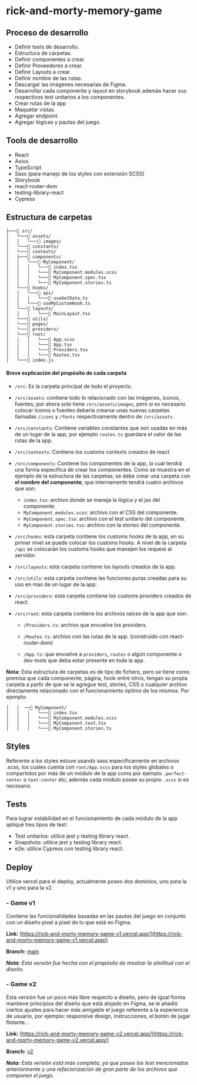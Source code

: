 

# rick-and-morty-memory-game

## Proceso de desarrollo

- Definir tools de desarrollo.
- Estructura de carpetas.
- Definir componentes a crear.
- Definir Proveedores a crear.
- Definir Layouts a crear.
- Definir nombre de las rutas.
- Descargar las imágenes necesarias de Figma.
- Desarrollar cada componente y layout en storybook además hacer sus respectivos test unitarios a los componentes.
- Crear rutas de la app
- Maquetar vistas.
- Agregar endpoint.
- Agregar lógicas y pautas del juego.

## Tools de desarrollo

- React
- Axios
- TypeScript
- Sass (para manejo de los styles con extensión SCSS)
- Storybook
- react-router-dom
- testing-library-react
- Cypress

## Estructura de carpetas

```
├───📁 src/
│   └───📁 assets/
│   │   └───📁 images/
│   └───📁 constants/
│   └───📁 contexts/
│   ├───📁 components/
│   │   └───📁 MyComponent/
│   │   │   └───📄 index.tsx
│   │   │   └───📄 MyComponent.modules.scss
│   │   │   └───📄 MyComponent.spec.tsx
│   │   │   └───📄 MyComponent.stories.ts
│   └───📁 hooks/
│   │   └───📁 api/
│   │   │   └───📄 useGetData.ts
│   │   └───📄 useMyCustomHook.ts
│   └───📁 layouts/
│   │   │   └───📄 MainLayout.tsx
│   └───📁 utils/
│   └───📁 pages/
│   └───📁 providers/
│   └───📁 root/
│   │   │   └───📄 App.scss
│   │   │   └───📄 App.tsx
│   │   │   └───📄 Providers.tsx
│   │   │   └───📄 Routes.tsx
│   └───📄 index.js
```

#### Breve explicación del propósito de cada carpeta

- `/src`:
  Es la carpeta principal de todo el proyecto.

- `/src/assets`:
  contiene todo lo relacionado con las imágenes, iconos, fuentes, por ahora solo tiene `/src/assets/images`, pero si es necesario colocar iconos o fuentes debería crearse unas nuevas carpetas llamadas `/icons` y `/fonts` respectivamente dentro de `/src/assets`.

- `/src/constants`:
  Contiene variables constantes que son usadas en más de un lugar de la app, por ejemplo `routes.ts` guardara el valor de las rutas de la app.

- `/src/contexts`:
  Contiene los customs contexts creados de react.

- `/src/components`:
  Contiene los componentes de la app, la cual tendrá una forma específica de crear los componentes. Como se muestra en el ejemplo de la estructura de las carpetas; se debe crear una carpeta con **el nombre del componente**, que internamente tendrá cuatro archivos que son:

  - `index.tsx`: archivo donde se maneja la lógica y el jsx del componente.
  - `MyComponent.modules.scss`: archivo con el CSS del componente.
  - `MyComponent.spec.tsx`: archivo con el test unitario del componente.
  - `MyComponent.stories.tsx`: archivo con la stories del componente.

- `/src/hooks`: esta carpeta contiene los customs hooks de la app, en su primer nivel se puede colocar los customs hooks. A nivel de la carpeta `/api` se colocarán los customs hooks que manejen los request al servidor.

- `/src/layouts`: esta carpeta contiene los layouts creados de la app.

- `/src/utils`: esta carpeta contiene las funciones puras creadas para su uso en mas de un lugar de la app.

- `/src/providers`: esta carpeta contiene los customs providers creados de react.

- `/src/root`: esta carpeta contiene los archivos raíces de la app que son:

  - `/Providers.ts`: archivo que envuelve los providers.
 
  - `/Routes.ts`: archivo con las rutas de la app. (construido con react-router-dom)
 
  - `/App.ts`: que envuelve a `providers`, `routes` o algún componente o dev-tools que deba estar presente en toda la app.

**Nota:** Esta estructura de carpetas es de tipo de fichero, pero se tiene como premisa que cada componente, página, hook entre otros, tengan su propia carpeta  a partir de que se le agregue test, stories, CSS o cualquier archivo directamente relacionado con el funcionamiento óptimo de los mismos. 
Por ejemplo:
```
│   │  ──📁 MyComponent/
│   │   │   └───📄 index.tsx
│   │   │   └───📄 MyComponent.modules.scss
│   │   │   └───📄 MyComponent.test.tsx
│   │   │   └───📄 MyComponent.stories.ts
```


## Styles
Referente a los styles estuve usando sass específicamente en archivos .scss, los cuales cuenta con `root/App.scss` para los styles globales o compartidos por más de un módulo de la app como por ejemplo `.perfect-center` o `text-center` etc;  además cada módulo posee su propio `.scss` si es necesario.

## Tests
Para lograr estabilidad en el funcionamiento de cada módulo de la app apliqué tres tipos de test: 

- Test unitarios: utilice jest y testing library react.
- Snapshots: utilice jest y testing library react.
- e2e: utilice Cypress con testing library react.

## Deploy

Utilice vercel para el deploy, actualmente poseo dos dominios, uno para la v1 y uno para la v2.

### - Game v1 
Contiene las funcionalidades basadas en las pautas del juego en conjunto con un diseño pixel a pixel de lo que está en Figma. 

**Link:** [https://rick-and-morty-memory-game-v1.vercel.app/](https://rick-and-morty-memory-game-v1.vercel.app/)

**Branch:** [main](https://github.com/ilemarandrade/rick-and-morty-memory-game)

***Nota:** Esta versión fue hecha con el propósito de mostrar la similitud con el diseño.*

### - Game v2 
Esta versión fue un poco más libre respecto a diseño, pero de igual forma mantiene principios del diseño que está alojado en Figma, se le añadió ciertos ajustes para hacer más amigable el juego referente a la experiencia de usuario, por ejemplo: responsive design, instrucciones, el botón de jugar flotante...

**Link:** [https://rick-and-morty-memory-game-v2.vercel.app/](https://rick-and-morty-memory-game-v2.vercel.app/)

**Branch:** [v2](https://github.com/ilemarandrade/rick-and-morty-memory-game/tree/v2)

***Nota:** Esta versión está más completa, ya que posee los test mencionados anteriormente y una refactorización de gran parte de los archivos que componen el juego.*
